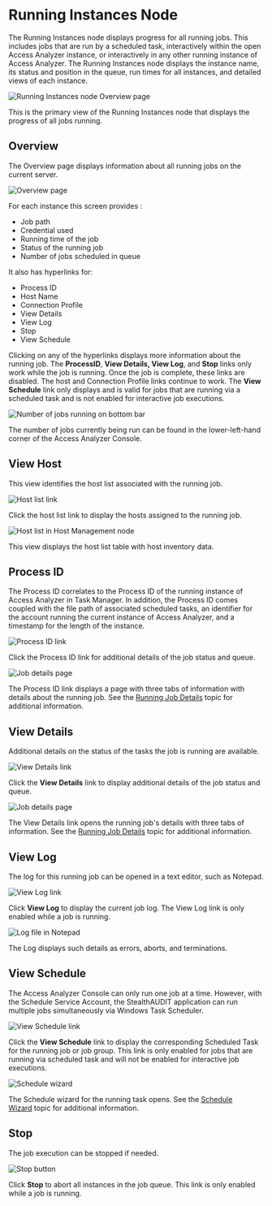 # Running Instances Node

The Running Instances node displays progress for all running jobs. This includes jobs that are run
by a scheduled task, interactively within the open Access Analyzer instance, or interactively in any
other running instance of Access Analyzer. The Running Instances node displays the instance name,
its status and position in the queue, run times for all instances, and detailed views of each
instance.

![Running Instances node Overview page](/img/product_docs/accessanalyzer/admin/runninginstances/overviewpage.webp)

This is the primary view of the Running Instances node that displays the progress of all jobs
running.

## Overview

The Overview page displays information about all running jobs on the current server.

![Overview page](/img/product_docs/threatprevention/threatprevention/siemdashboard/qradar/dashboard/overview.webp)

For each instance this screen provides :

- Job path
- Credential used
- Running time of the job
- Status of the running job
- Number of jobs scheduled in queue

It also has hyperlinks for:

- Process ID
- Host Name
- Connection Profile
- View Details
- View Log
- Stop
- View Schedule

Clicking on any of the hyperlinks displays more information about the running job. The
**ProcessID**, **View Details, View Log**, and **Stop** links only work while the job is running.
Once the job is complete, these links are disabled. The host and Connection Profile links continue
to work. The **View Schedule** link only displays and is valid for jobs that are running via a
scheduled task and is not enabled for interactive job executions.

![Number of jobs running on bottom bar](/img/product_docs/accessanalyzer/admin/runninginstances/overviewbottombar.webp)

The number of jobs currently being run can be found in the lower-left-hand corner of the Access
Analyzer Console.

## View Host

This view identifies the host list associated with the running job.

![Host list link](/img/product_docs/accessanalyzer/admin/runninginstances/viewhost.webp)

Click the host list link to display the hosts assigned to the running job.

![Host list in Host Management node](/img/product_docs/accessanalyzer/admin/runninginstances/viewhostlist.webp)

This view displays the host list table with host inventory data.

## Process ID

The Process ID correlates to the Process ID of the running instance of Access Analyzer in Task
Manager. In addition, the Process ID comes coupled with the file path of associated scheduled tasks,
an identifier for the account running the current instance of Access Analyzer, and a timestamp for
the length of the instance.

![Process ID link](/img/product_docs/accessanalyzer/admin/runninginstances/processid.webp)

Click the Process ID link for additional details of the job status and queue.

![Job details page](/img/product_docs/accessanalyzer/admin/runninginstances/jobdetails.webp)

The Process ID link displays a page with three tabs of information with details about the running
job. See the [Running Job Details](/docs/accessanalyzer/12.0/administration/running-instances/jobdetails.md) topic for additional information.

## View Details

Additional details on the status of the tasks the job is running are available.

![View Details link](/img/product_docs/accessanalyzer/admin/runninginstances/viewdetails.webp)

Click the **View Details** link to display additional details of the job status and queue.

![Job details page](/img/product_docs/accessanalyzer/admin/runninginstances/jobdetails.webp)

The View Details link opens the running job's details with three tabs of information. See the
[Running Job Details](/docs/accessanalyzer/12.0/administration/running-instances/jobdetails.md) topic for additional information.

## View Log

The log for this running job can be opened in a text editor, such as Notepad.

![View Log link](/img/product_docs/accessanalyzer/admin/runninginstances/viewlog.webp)

Click **View Log** to display the current job log. The View Log link is only enabled while a job is
running.

![Log file in Notepad](/img/product_docs/accessanalyzer/admin/runninginstances/logfile.webp)

The Log displays such details as errors, aborts, and terminations.

## View Schedule

The Access Analyzer Console can only run one job at a time. However, with the Schedule Service
Account, the StealthAUDIT application can run multiple jobs simultaneously via Windows Task
Scheduler.

![View Schedule link](/img/product_docs/accessanalyzer/admin/runninginstances/viewschedule.webp)

Click the **View Schedule** link to display the corresponding Scheduled Task for the running job or
job group. This link is only enabled for jobs that are running via scheduled task and will not be
enabled for interactive job executions.

![Schedule wizard](/img/product_docs/accessanalyzer/admin/runninginstances/schedulewizard.webp)

The Schedule wizard for the running task opens. See the
[Schedule Wizard](/docs/accessanalyzer/12.0/administration/schedule/wizard.md) topic for additional information.

## Stop

The job execution can be stopped if needed.

![Stop button](/img/product_docs/accessanalyzer/admin/runninginstances/stop.webp)

Click **Stop** to abort all instances in the job queue. This link is only enabled while a job is
running.
